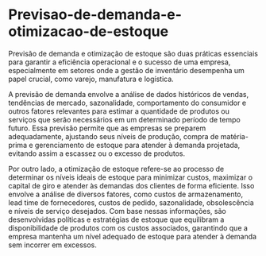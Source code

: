 # Previsao-de-demanda-e-otimizacao-de-estoque


Previsão de demanda e otimização de estoque são duas práticas essenciais para garantir a eficiência operacional e o sucesso de uma empresa, especialmente em setores onde a gestão de inventário desempenha um papel crucial, como varejo, manufatura e logística.

A previsão de demanda envolve a análise de dados históricos de vendas, tendências de mercado, sazonalidade, comportamento do consumidor e outros fatores relevantes para estimar a quantidade de produtos ou serviços que serão necessários em um determinado período de tempo futuro. Essa previsão permite que as empresas se preparem adequadamente, ajustando seus níveis de produção, compra de matéria-prima e gerenciamento de estoque para atender à demanda projetada, evitando assim a escassez ou o excesso de produtos.

Por outro lado, a otimização de estoque refere-se ao processo de determinar os níveis ideais de estoque para minimizar custos, maximizar o capital de giro e atender às demandas dos clientes de forma eficiente. Isso envolve a análise de diversos fatores, como custos de armazenamento, lead time de fornecedores, custos de pedido, sazonalidade, obsolescência e níveis de serviço desejados. Com base nessas informações, são desenvolvidas políticas e estratégias de estoque que equilibram a disponibilidade de produtos com os custos associados, garantindo que a empresa mantenha um nível adequado de estoque para atender à demanda sem incorrer em excessos.
